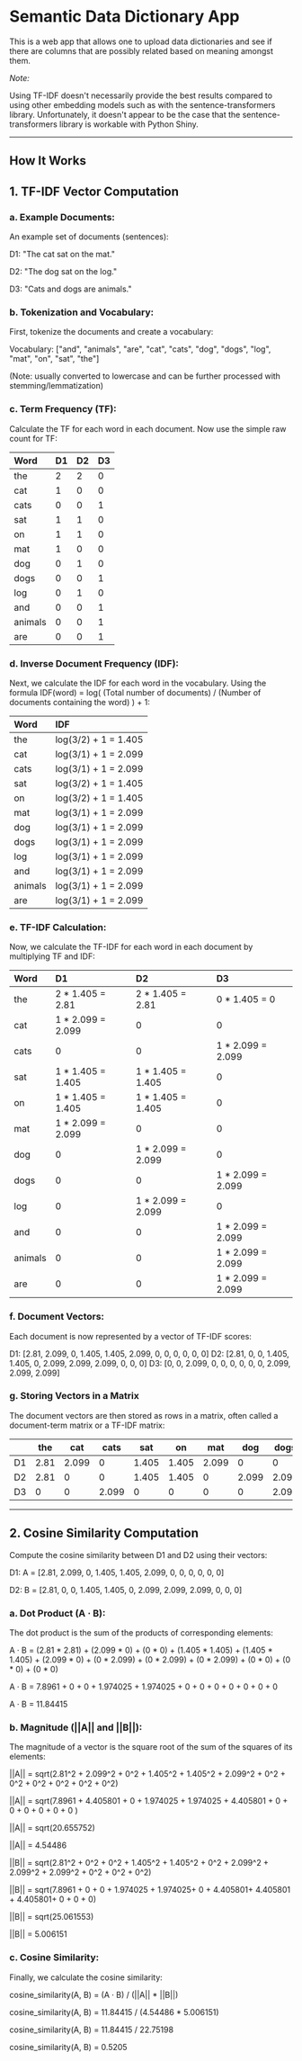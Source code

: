 # Semantic Data Dictionary App
This is a web app that allows one to upload data dictionaries and see if there are columns that are possibly related based on meaning amongst them.

_Note:_

Using TF-IDF doesn't necessarily provide the best results compared to using other embedding models such as with the sentence-transformers library. Unfortunately, it doesn't appear to be the case that the sentence-transformers library is workable with Python Shiny.

---

## How It Works

## 1. TF-IDF Vector Computation

### a. Example Documents:

An example set of documents (sentences):

D1: "The cat sat on the mat."

D2: "The dog sat on the log."

D3: "Cats and dogs are animals."

### b. Tokenization and Vocabulary:

First, tokenize the documents and create a vocabulary:

Vocabulary: ["and", "animals", "are", "cat", "cats", "dog", "dogs", "log", "mat", "on", "sat", "the"] 

(Note: usually converted to lowercase and can be further processed with stemming/lemmatization)

### c. Term Frequency (TF):

Calculate the TF for each word in each document. Now use the simple raw count for TF:

| Word    | D1 | D2 | D3 |
| :------ | :- | :- | :- |
| the     | 2  | 2  | 0  |
| cat     | 1  | 0  | 0  |
| cats    | 0  | 0  | 1  |
| sat     | 1  | 1  | 0  |
| on      | 1  | 1  | 0  |
| mat     | 1  | 0  | 0  |
| dog     | 0  | 1  | 0  |
| dogs    | 0  | 0  | 1  |
| log     | 0  | 1  | 0  |
| and     | 0  | 0  | 1  |
| animals | 0  | 0  | 1  |
| are     | 0  | 0  | 1  |

### d. Inverse Document Frequency (IDF):

Next, we calculate the IDF for each word in the vocabulary. Using the formula IDF(word) = log( (Total number of documents) / (Number of documents containing the word) ) + 1:

| Word    | IDF                             |
| :------ | :------------------------------ |
| the     | log(3/2) + 1 = 1.405            |
| cat     | log(3/1) + 1 = 2.099            |
| cats    | log(3/1) + 1 = 2.099            |
| sat     | log(3/2) + 1 = 1.405            |
| on      | log(3/2) + 1 = 1.405            |
| mat     | log(3/1) + 1 = 2.099            |
| dog     | log(3/1) + 1 = 2.099            |
| dogs    | log(3/1) + 1 = 2.099            |
| log     | log(3/1) + 1 = 2.099            |
| and     | log(3/1) + 1 = 2.099            |
| animals | log(3/1) + 1 = 2.099            |
| are     | log(3/1) + 1 = 2.099            |

### e. TF-IDF Calculation:

Now, we calculate the TF-IDF for each word in each document by multiplying TF and IDF:

| Word    | D1               | D2               | D3               |
| :------ | :--------------- | :--------------- | :--------------- |
| the     | 2 * 1.405 = 2.81 | 2 * 1.405 = 2.81 | 0 * 1.405 = 0    |
| cat     | 1 * 2.099 = 2.099 | 0                | 0                |
| cats    | 0                | 0                | 1 * 2.099 = 2.099 |
| sat     | 1 * 1.405 = 1.405 | 1 * 1.405 = 1.405 | 0                |
| on      | 1 * 1.405 = 1.405 | 1 * 1.405 = 1.405 | 0                |
| mat     | 1 * 2.099 = 2.099 | 0                | 0                |
| dog     | 0                | 1 * 2.099 = 2.099 | 0                |
| dogs    | 0                | 0                | 1 * 2.099 = 2.099 |
| log     | 0                | 1 * 2.099 = 2.099 | 0                |
| and     | 0                | 0                | 1 * 2.099 = 2.099 |
| animals | 0                | 0                | 1 * 2.099 = 2.099 |
| are     | 0                | 0                | 1 * 2.099 = 2.099 |

### f. Document Vectors:

Each document is now represented by a vector of TF-IDF scores:

D1: [2.81, 2.099, 0, 1.405, 1.405, 2.099, 0, 0, 0, 0, 0, 0]
D2: [2.81, 0, 0, 1.405, 1.405, 0, 2.099, 2.099, 2.099, 0, 0, 0]
D3: [0, 0, 2.099, 0, 0, 0, 0, 0, 0, 2.099, 2.099, 2.099]

### g. Storing Vectors in a Matrix

The document vectors are then stored as rows in a matrix, often called a document-term matrix or a TF-IDF matrix:


|      | the  | cat   | cats  | sat   | on   | mat   | dog   | dogs  | log   | and   | animals | are  |
|------|------|-------|-------|-------|------|-------|-------|-------|-------|-------|---------|------|
| D1  | 2.81 | 2.099 | 0     | 1.405 | 1.405| 2.099 | 0     | 0     | 0     | 0     | 0       | 0     |
| D2  | 2.81 | 0     | 0     | 1.405 | 1.405| 0     | 2.099 | 2.099 | 2.099 | 0     | 0       | 0     |
| D3  | 0     | 0     | 2.099 | 0     | 0     | 0     | 0     | 2.099 | 0     | 2.099 | 2.099   | 2.099 |

---

## 2. Cosine Similarity Computation

Compute the cosine similarity between D1 and D2 using their vectors:

D1: A = [2.81, 2.099, 0, 1.405, 1.405, 2.099, 0, 0, 0, 0, 0, 0]

D2: B = [2.81, 0, 0, 1.405, 1.405, 0, 2.099, 2.099, 2.099, 0, 0, 0]

### a. Dot Product (A · B):

The dot product is the sum of the products of corresponding elements:

A · B = (2.81 * 2.81) + (2.099 * 0) + (0 * 0) + (1.405 * 1.405) + (1.405 * 1.405) + (2.099 * 0) + (0 * 2.099) + (0 * 2.099) + (0 * 2.099) + (0 * 0) + (0 * 0) + (0 * 0)

A · B = 7.8961 + 0 + 0 + 1.974025 + 1.974025 + 0 + 0 + 0 + 0 + 0 + 0 + 0

A · B = 11.84415

### b. Magnitude (||A|| and ||B||):

The magnitude of a vector is the square root of the sum of the squares of its elements:

||A|| = sqrt(2.81^2 + 2.099^2 + 0^2 + 1.405^2 + 1.405^2 + 2.099^2 + 0^2 + 0^2 + 0^2 + 0^2 + 0^2 + 0^2)

||A|| = sqrt(7.8961 + 4.405801 + 0 + 1.974025 + 1.974025 + 4.405801 + 0 + 0 + 0 + 0 + 0 + 0 )

||A|| = sqrt(20.655752)

||A|| = 4.54486

||B|| = sqrt(2.81^2 + 0^2 + 0^2 + 1.405^2 + 1.405^2 + 0^2 + 2.099^2 + 2.099^2 + 2.099^2 + 0^2 + 0^2 + 0^2)

||B|| = sqrt(7.8961 + 0 + 0 + 1.974025 + 1.974025+ 0 + 4.405801+ 4.405801 + 4.405801+ 0 + 0 + 0)

||B|| = sqrt(25.061553)

||B|| = 5.006151

### c. Cosine Similarity:

Finally, we calculate the cosine similarity:

cosine_similarity(A, B) = (A · B) / (||A|| * ||B||)

cosine_similarity(A, B) = 11.84415 / (4.54486 * 5.006151)

cosine_similarity(A, B) = 11.84415 / 22.75198

cosine_similarity(A, B) = 0.5205
